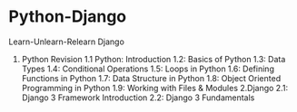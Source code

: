 # Python-Django
Learn-Unlearn-Relearn Django
1. Python Revision 
  1.1 Python: Introduction
  1.2: Basics of Python
  1.3: Data Types
  1.4: Conditional Operations
  1.5: Loops in Python
  1.6: Defining Functions in Python
  1.7: Data Structure in Python
  1.8: Object Oriented Programming in Python
  1.9: Working with Files & Modules
2.Django
  2.1: Django 3 Framework Introduction
  2.2: Django 3 Fundamentals
